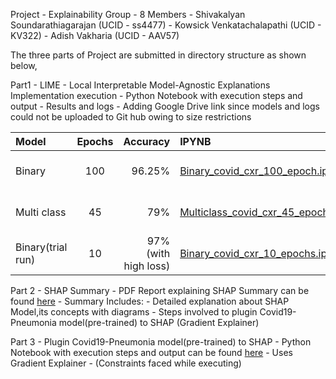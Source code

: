 Project - Explainability
Group - 8
Members
	- 	Shivakalyan Soundarathiagarajan (UCID - ss4477)
	-	Kowsick Venkatachalapathi (UCID - KV322)
	-	Adish Vakharia (UCID - AAV57)


The three parts of Project are submitted in directory structure as shown below,

Part1
	-	LIME -  Local Interpretable Model-Agnostic Explanations Implementation execution
	-	Python Notebook with execution steps and output
	-	Results and logs - Adding Google Drive link since models and logs could not be uploaded to Git hub owing to size restrictions
	
| Model | Epochs | Accuracy | IPYNB | Results | Tensorboard
| :---         |     :---:      |          ---: | :---         |     :---:      |     :---:      |
| Binary   | 100     | 96.25%    | [Binary_covid_cxr_100_epoch.ipynb](https://github.com/gsskalyan/Explainability-Team8/blob/master/Part1/binary_100_epochs/Binary_covid_cxr_100_epoch.ipynb)   | [results and logs](https://drive.google.com/drive/u/0/folders/1Yc6s18Z6DwhsOLtZEyB-nWhNLo_wWzJG) | [link](https://tensorboard.dev/experiment/ohoj0G5NRqWZYlwb8wb0zQ/)
| Multi class   | 45     | 79%    | [Multiclass_covid_cxr_45_epoch.ipynb](https://github.com/gsskalyan/Explainability-Team8/blob/master/Part1/multi_class_45_epoch/Multiclass_covid_cxr_45_epoch.ipynb)   | [results and logs](https://drive.google.com/drive/folders/1ug5ywpO_fmE7xbYrp66Ov36EN5MV7Wtm) | [link](https://tensorboard.dev/experiment/0f9f4f73Sgmbpm7be9Lg1w/)
| Binary(trial run)   | 10     | 97% (with high loss)    | [Binary_covid_cxr_10_epochs.ipynb](https://github.com/gsskalyan/Explainability-Team8/blob/master/Part1/binary_10_epochs/Binary_covid_cxr_10_epochs.ipynb)   | [results and logs](https://drive.google.com/drive/u/0/folders/1Yc6s18Z6DwhsOLtZEyB-nWhNLo_wWzJG) | [link](https://tensorboard.dev/experiment/i3fkQAPMQxuO2Qwl07x9Jw/)

Part 2
	-	SHAP Summary
	-	PDF Report explaining SHAP Summary can be found [here](https://github.com/gsskalyan/Explainability-Team8/blob/master/Part2/Explainability_SHAP_Summary.pdf)
	-	Summary Includes:
		-	Detailed explanation about SHAP Model,its concepts with diagrams
		-	Steps involved to plugin Covid19-Pneumonia model(pre-trained) to SHAP (Gradient Explainer)

Part 3
	-	Plugin Covid19-Pneumonia model(pre-trained) to SHAP
	-	Python Notebook with execution steps and output can be found [here](https://github.com/gsskalyan/Explainability-Team8/blob/master/Part3/SHAP_Part3.ipynb)
	-	Uses Gradient Explainer
	-	(Constraints faced while executing)
